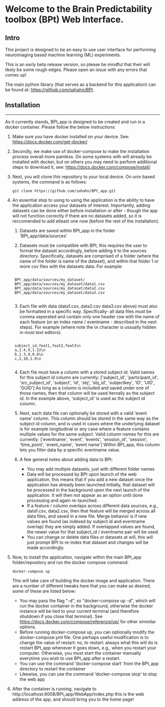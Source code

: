 # Welcome to the Brain Predictability toolbox (BPt) Web Interface.

## **Intro**
This project is designed to be an easy to use user interface for performing neuroimaging based machine learning (ML) experiments. 

This is an early beta release version, so please be mindful that their will likely be some rough edges. Please open an issue with any errors that comes up!

The main python library (that serves as a backend for this application) can be found at: https://github.com/sahahn/BPt.

## **Installation**
---------------

As it currently stands, BPt_app is designed to be created and run in a docker container. Please follow the below instructions:

1. Make sure you have docker installed on your device. See: https://docs.docker.com/get-docker/

2. Secondly, we make use of docker-compose to make the installation process overall more painless. On some systems with will already be installed with docker, but on others you may need to perform additional steps to download it, see: https://docs.docker.com/compose/install/
   
3. Next, you will clone this repository to your local device. On unix based systems, the command is as follows:

   <pre><code>git clone https://github.com/sahahn/BPt_app.git</code></pre>

4. An essential step to using to using the application is the ability to have the application access your datasets of interest. Importantly, adding datasets can be done either before installation or after - though the app will not function correctly if there are no datasets added, so it is reccomended to add atleast one now (before the rest of the installation).
   
   1. Datasets are saved within BPt_app in the folder 'BPt_app/data/sources'
   
   2. Datasets must be compatible with BPt, this requires the user to format the dataset accordingly, before adding it to the sources directory. Specifically, datasets are comprised of a folder (where the name of the folder is name of the dataset), and within that folder 1 or more csv files with the datasets data. For example:

    <pre><code>
    BPt_app/data/sources/my_dataset/
    BPt_app/data/sources/my_dataset/data1.csv
    BPt_app/data/sources/my_dataset/data2.csv
    BPt_app/data/sources/my_dataset/data3.csv
    </code></pre>

   3. Each file with data (data1.csv, data2.csv data3.csv above) must also be formatted in a specific way. Specifically- all data files must be comma seperated and contain only one header row with the name of each feature (or an index name / eventname - described in the next steps). For example (where note the \n character is ussually hidden in most text editors):

    <pre><code>
    subject_id,feat1,feat2,feat3\n
    a,1.4,9,1.22\n
    b,1.3,9,0.8\n
    c,2,10,1.9\n
    </code></pre>

   4. Each file must have a column with a stored subject id. Valid names for this subject id column are currently: 
    ['subject_id', 'participant_id', 'src_subject_id', 'subject', 'id', 'sbj', 'sbj_id', 'subjectkey', 'ID', 'UID', 'GUID']
    As long as a column is included and saved under one of those names, then that column will be used iternally as the subject id. In the example above, 'subject_id' is used as the subject id column.

   5. Next, each data file can optionally be stored with a valid 'event name' column. This column should be stored in the same way as the subject id column, and is used in cases where the underlying dataset is for example longitudinal or any case where a feature contains multiple values for the same subject. Valid column names for this are currently:
   ['eventname', 'event', 'events', 'session_id', 'session', 'time_point', 'event_name', 'event name']
   Within BPt_app, this column lets you filter data by a specific eventname value.

   6. A few general notes about adding data to BPt:
      - You may add multiple datasets, just with different folder names
      - Data will be processed by BPt upon launch of the web application, this means that if you add a new dataset once the application has already been launched initially, that dataset will be processed in the background upon the next launch of the application. It will then not appear as an option until done processing and again re-launched. 
      - If a feature / column overlaps across different data sources, e.g., data1.csv, data2.csv, then that feature will be merged across all data files, and saved in a new file. Merge behavior is if new values are found (as indexed by subject id and eventname overlap) they are simply added. If overlapped values are found, the newer value for that subject_id / eventname pair will be used. 
      - You can change or delete data files or datasets at will, this will just prompt BPt to re-index that dataset and changes will be made accordingly. 

5. Now, to install the application, navigate within the main BPt_app folder/repository and run the docker compose command:
   
    <pre><code>docker-compose up</code></pre>

    This will take care of building the docker image and application. There are a number of different tweaks here that you can make as desired, some of these are listed below:
    - You may pass the flag "-d", so "docker-compose up -d", which will run the docker container in the background, otherwise the docker instance will be tied to your current terminal (and therefore shutdown if you close that terminal). See https://docs.docker.com/compose/reference/up/ for other simmilar options.
    - Before running docker-compose up, you can optionally modify the docker-compose.yml file. One perhaps useful modification is to change the value of restart: no, to restart: always what this will do is restart BPt_app whenever it goes down, e.g., when you restart your computer. Otherwise, you must start the container manually everytime you wish to use BPt_app after a restart.
    - You can use the command 'docker-compose start' from the BPt_app directory to restart the container
    - Likewise, you can use the command 'docker-compose stop' to stop the web app

6. After the container is running, navigate to http://localhost:8008/BPt_app/WebApp/index.php this is the web address of the app, and should bring you to the home page!
